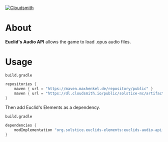 [![Cloudsmith](https://img.shields.io/badge/release%20hosting%20by-cloudsmith-blue?logo=cloudsmith&style=for-the-badge)](https://www.cloudsmith.com)

# About

**Euclid's Audio API** allows the game to load .opus audio files.

# Usage

`build.gradle`
```groovy
repositories {
	maven { url = "https://maven.maxhenkel.de/repository/public" }
	maven { url = "https://dl.cloudsmith.io/public/solstice-mc/artifacts/maven/" }
}
```

Then add Euclid's Elements as a dependency.

`build.gradle`
```groovy
dependencies {
	modImplementation "org.solstice.euclids-elements:euclids-audio-api:${euclids_audio_version}"
}
```
